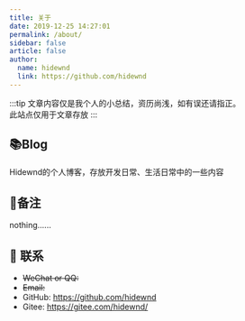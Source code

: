 ```yaml
---
title: 关于
date: 2019-12-25 14:27:01
permalink: /about/
sidebar: false
article: false
author:
  name: hidewnd
  link: https://github.com/hidewnd
---
```


:::tip
文章内容仅是我个人的小总结，资历尚浅，如有误还请指正。<br>
此站点仅用于文章存放
:::

## 📚Blog
Hidewnd的个人博客，存放开发日常、生活日常中的一些内容



## 🔖备注


nothing......


## :email: 联系

- ~~WeChat or QQ:~~
- ~~Email:~~
- GitHub: <https://github.com/hidewnd>
- Gitee: <https://gitee.com/hidewnd/>
<script>
  export default {
    data(){
      return {
        QQ: '894072666',
        qqUrl: `tencent://message/?uin=${this.QQ}&Site=&Menu=yes`
      }
    },
    mounted(){
      const flag =  navigator.userAgent.match(/(phone|pad|pod|iPhone|iPod|ios|iPad|Android|Mobile|BlackBerry|IEMobile|MQQBrowser|JUC|Fennec|wOSBrowser|BrowserNG|WebOS|Symbian|Windows Phone)/i);
      if(flag){
        this.qqUrl = `mqqwpa://im/chat?chat_type=wpa&uin=${this.QQ}&version=1&src_type=web&web_src=oicqzone.com`
      }
    }
  }
</script>
